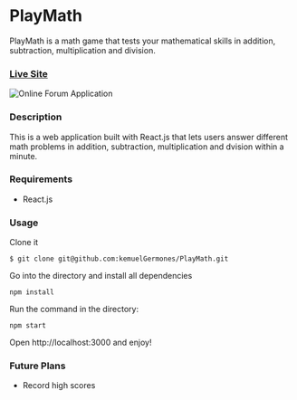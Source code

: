 # PlayMath

PlayMath is a math game that tests your mathematical skills in addition, subtraction, multiplication and division. 

### [Live Site](https://appblast-f0ac4.web.app)

![Online Forum Application](https://res.cloudinary.com/de9dxfdav/image/upload/v1667231699/Project%20Promotion/Screenshot_2022-10-31_235131_cy0nhw.jpg)

### Description

This is a web application built with React.js that lets users answer different
math problems in addition, subtraction, multiplication and dvision within a minute. 

### Requirements

- React.js

### Usage

Clone it

```
$ git clone git@github.com:kemuelGermones/PlayMath.git
```

Go into the directory and install all dependencies

```
npm install
```

Run the command in the directory:

```
npm start
```

Open http://localhost:3000 and enjoy!

### Future Plans

- Record high scores 